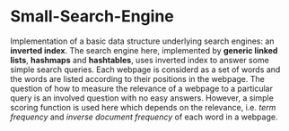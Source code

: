 # Small-Search-Engine
Implementation of a basic data structure underlying search engines: an **inverted index**. The search engine here, implemented by **generic linked lists**, **hashmaps** and **hashtables**, uses inverted index to answer some simple search queries. Each webpage is considerd as a set of words and the words are listed according to their positions in the webpage.
The question of how to measure the relevance of a webpage to a particular query is an involved question with no easy answers. However, a simple scoring function is used here which depends on the relevance, i.e. _term frequency_ and _inverse document frequency_ of each word in a webpage.
